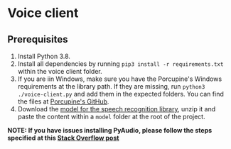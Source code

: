 # Voice client

## Prerequisites

1. Install Python 3.8.
2. Install all dependencies by running `pip3 install -r requirements.txt` within the voice client folder.
3. If you are iin Windows, make sure you have the Porcupine's Windows requirements at the library path. If they are missing, run `python3 ./voice-client.py` and add them in the expected folders. You can find the files at [Porcupine's GitHub](https://github.com/Picovoice/Porcupine).
4. Download the [model for the speech recognition library](https://alphacephei.com/kaldi/models/vosk-model-small-en-us-0.3.zip), unzip it and paste the content within a `model` folder at the root of the project. 

**NOTE: If you have issues installing PyAudio, please follow the steps specified at this [Stack Overflow post](https://stackoverflow.com/questions/52283840/i-cant-install-pyaudio-on-windows-how-to-solve-error-microsoft-visual-c-14)**
